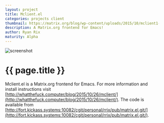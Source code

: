 ```yaml
---
layout: project
title: Mclient.el
categories: projects client
thumbnail: https://matrix.org/blog/wp-content/uploads/2015/10/mclient1-400x284.png
description: A Matrix.org frontend for Emacs!
author: Ryan Rix
maturity: Alpha
---
```


![screenshot](https://matrix.org/blog/wp-content/uploads/2015/10/mclient1-1080x365.png "{{ page.title }}")

# {{ page.title }}
Mclient.el is a Matrix.org frontend for Emacs. For more information and install instructions visit [http://whatthefuck.computer/blog/2015/10/26/mclient/](http://whatthefuck.computer/blog/2015/10/26/mclient/). The code is available from [http://fort.kickass.systems:10082/cgit/personal/rrix/pub/matrix.el.git/](http://fort.kickass.systems:10082/cgit/personal/rrix/pub/matrix.el.git/).
